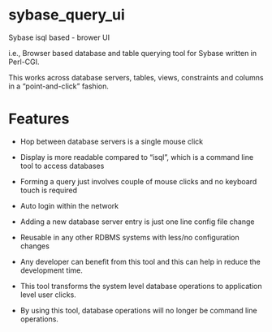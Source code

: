 sybase_query_ui
===============
Sybase isql based - brower UI

i.e., Browser based database and table querying tool for Sybase written in Perl-CGI.

This works across database servers, tables, views, constraints and columns in a “point-and-click” fashion.

Features
========

- Hop between database servers is a single mouse click

- Display is more readable compared to “isql”, which is a command line tool to access databases

- Forming a query just involves couple of mouse clicks and no keyboard touch is required

- Auto login within the network

- Adding a new database server entry is just one line config file change

- Reusable in any other RDBMS systems with less/no configuration changes

- Any developer can benefit from this tool and this can help in reduce the development time.

- This tool transforms the system level database operations to application level user clicks.

- By using this tool, database operations will no longer be command line operations. 
